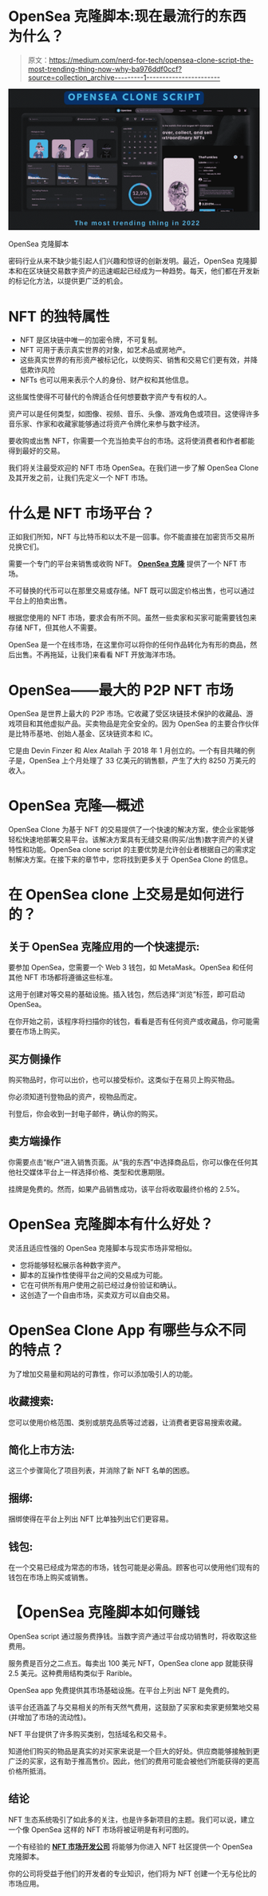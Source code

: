 # OpenSea 克隆脚本:现在最流行的东西为什么？

> 原文：<https://medium.com/nerd-for-tech/opensea-clone-script-the-most-trending-thing-now-why-ba976ddf0ccf?source=collection_archive---------1----------------------->

![](img/29ef1fd44d2cf643d787d6dedeff1a4b.png)

OpenSea 克隆脚本

密码行业从来不缺少能引起人们兴趣和惊讶的创新发明。最近，OpenSea 克隆脚本和在区块链交易数字资产的迅速崛起已经成为一种趋势。每天，他们都在开发新的标记化方法，以提供更广泛的机会。

# **NFT 的独特属性**

*   NFT 是区块链中唯一的加密令牌，不可复制。
*   NFT 可用于表示真实世界的对象，如艺术品或房地产。
*   这些真实世界的有形资产被标记化，以使购买、销售和交易它们更有效，并降低欺诈风险
*   NFTs 也可以用来表示个人的身份、财产权和其他信息。

这些属性使得不可替代的令牌适合任何想要数字资产专有权的人。

资产可以是任何类型，如图像、视频、音乐、头像、游戏角色或项目。这使得许多音乐家、作家和收藏家能够通过将资产令牌化来参与数字经济。

要收购或出售 NFT，你需要一个充当拍卖平台的市场。这将使消费者和作者都能得到最好的交易。

我们将关注最受欢迎的 NFT 市场 OpenSea。在我们进一步了解 OpenSea Clone 及其开发之前，让我们先定义一个 NFT 市场。

# **什么是 NFT 市场平台？**

正如我们所知，NFT 与比特币和以太不是一回事。你不能直接在加密货币交易所兑换它们。

需要一个专门的平台来销售或收购 NFT。 [**OpenSea 克隆**](https://www.clarisco.com/opensea-clone-script) 提供了一个 NFT 市场。

不可替换的代币可以在那里交易或存储。NFT 既可以固定价格出售，也可以通过平台上的拍卖出售。

根据您使用的 NFT 市场，要求会有所不同。虽然一些卖家和买家可能需要钱包来存储 NFT，但其他人不需要。

OpenSea 是一个在线市场，在这里你可以将你的任何作品转化为有形的商品，然后出售。不再拖延，让我们来看看 NFT 开放海洋市场。

# **OpenSea——最大的 P2P NFT 市场**

OpenSea 是世界上最大的 P2P 市场。它收藏了受区块链技术保护的收藏品、游戏项目和其他虚拟产品。买卖物品是完全安全的。因为 OpenSea 的主要合作伙伴是比特币基地、创始人基金、区块链资本和 IC。

它是由 Devin Finzer 和 Alex Atallah 于 2018 年 1 月创立的。一个有目共睹的例子是，OpenSea 上个月处理了 33 亿美元的销售额，产生了大约 8250 万美元的收入。

# **OpenSea 克隆—概述**

OpenSea Clone 为基于 NFT 的交易提供了一个快速的解决方案，使企业家能够轻松快速地部署交易平台。该解决方案具有无缝交易(购买/出售)数字资产的关键特性和功能。OpenSea clone script 的主要优势是允许创业者根据自己的需求定制解决方案。在接下来的章节中，您将找到更多关于 OpenSea Clone 的信息。

# **在 OpenSea clone 上交易是如何进行的？**

## **关于 OpenSea 克隆应用的一个快速提示:**

要参加 OpenSea，您需要一个 Web 3 钱包，如 MetaMask。OpenSea 和任何其他 NFT 市场都将遵循这些标准。

这用于创建对等交易的基础设施。插入钱包，然后选择“浏览”标签，即可启动 OpenSea。

在你开始之前，该程序将扫描你的钱包，看看是否有任何资产或收藏品，你可能需要在市场上购买。

## **买方侧操作**

购买物品时，你可以出价，也可以接受标价。这类似于在易贝上购买物品。

你必须知道刊登物品的资产，视物品而定。

刊登后，你会收到一封电子邮件，确认你的购买。

## **卖方端操作**

你需要点击“帐户”进入销售页面。从“我的东西”中选择商品后，你可以像在任何其他社交媒体平台上一样选择价格、类型和优惠期限。

挂牌是免费的。然而，如果产品销售成功，该平台将收取最终价格的 2.5%。

# **OpenSea 克隆脚本有什么好处？**

灵活且适应性强的 OpenSea 克隆脚本与现实市场非常相似。

*   您将能够轻松展示各种数字资产。
*   脚本的互操作性使得平台之间的交易成为可能。
*   它在可供所有用户使用之前已经过身份验证和确认。
*   这创造了一个自由市场，买卖双方可以自由交易。

# **OpenSea Clone App 有哪些与众不同的特点？**

为了增加交易量和网站的可靠性，你可以添加吸引人的功能。

## **收藏搜索:**

您可以使用价格范围、类别或朋克品质等过滤器，让消费者更容易搜索收藏。

## **简化上市方法:**

这三个步骤简化了项目列表，并消除了新 NFT 名单的困惑。

## **捆绑:**

捆绑使得在平台上列出 NFT 比单独列出它们更容易。

## **钱包:**

在一个交易已经成为常态的市场，钱包可能是必需品。顾客也可以使用他们现有的钱包在市场上购买或销售。

# 【OpenSea 克隆脚本如何赚钱

OpenSea script 通过服务费挣钱。当数字资产通过平台成功销售时，将收取这些费用。

服务费是百分之二点五。每卖出 100 美元 NFT，OpenSea clone app 就能获得 2.5 美元。这种费用结构类似于 Rarible。

OpenSea app 免费提供其市场基础设施。在平台上列出 NFT 是免费的。

该平台还涵盖了与交易相关的所有天然气费用，这鼓励了买家和卖家更频繁地交易(并增加了市场的流动性)。

NFT 平台提供了许多购买类别，包括域名和交易卡。

知道他们购买的物品是真实的对买家来说是一个巨大的好处。供应商能够接触到更广泛的买家，这有助于推高售价。因此，他们的费用可能会被他们所能获得的更高价格所抵消。

## **结论**

NFT 生态系统吸引了如此多的关注，也是许多新项目的主题。我们可以说，建立一个像 OpenSea 这样的 NFT 市场将被证明是有利可图的。

一个有经验的 [**NFT 市场开发公司**](https://www.clarisco.com/nft-marketplace-development) 将能够为你进入 NFT 社区提供一个 OpenSea 克隆脚本。

你的公司将受益于他们的开发者的专业知识，他们将为 NFT 创建一个无与伦比的市场应用。